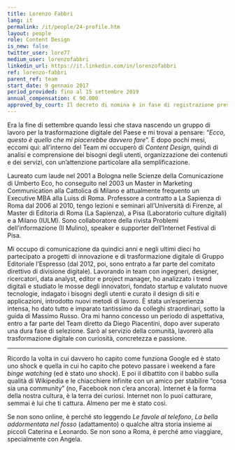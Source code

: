```yaml
---
title: Lorenzo Fabbri
lang: it
permalink: /it/people/24-profile.htm
layout: people
role: Content Design
is_new: false
twitter_user: lore77
medium_user: lorenzofabbri
linkedin_url: https://it.linkedin.com/in/lorenzofabbri
ref: lorenzo-fabbri
parent_ref: team
start_date: 9 gennaio 2017
period_provided: fino al 15 settembre 2019
annual_compensation: € 90.000
approved_by_court: Il decreto di nomina è in fase di registrazione presso la Corte dei Conti.
---
```

Era la fine di settembre quando lessi che stava nascendo un gruppo di lavoro per la trasformazione digitale del Paese e mi trovai a pensare: “*Ecco, questo è quello che mi piacerebbe davvero fare*”. E dopo pochi mesi, eccomi qui: all’interno del Team mi occuperò di *Content Design*, quindi di analisi e comprensione dei bisogni degli utenti, organizzazione dei contenuti e dei servizi, con un’attenzione particolare alla semplificazione.

Laureato cum laude nel 2001 a Bologna nelle Scienze della Comunicazione di Umberto Eco, ho conseguito nel 2003 un Master in Marketing Communication alla Cattolica di Milano e attualmente frequento un Executive MBA alla Luiss di Roma. Professore a contratto a La Sapienza di Roma dal 2006 al 2010, tengo lezioni e seminari all’Università di Firenze, al Master di Editoria di Roma (La Sapienza), a Pisa (Laboratorio culture digitali) e a Milano (IULM). Sono collaboratore della rivista Problemi dell’informazione (Il Mulino), speaker e supporter dell’Internet Festival di Pisa.

Mi occupo di comunicazione da quindici anni e negli ultimi dieci ho partecipato a progetti di innovazione e di trasformazione digitale di Gruppo Editoriale l’Espresso (dal 2012, poi, sono entrato a far parte del comitato direttivo di divisione digitale). Lavorando in team con ingegneri, designer, ricercatori, data analyst, editor e project manager, ho analizzato i trend digitali e studiato le mosse degli innovatori, fondato startup e valutato nuove tecnologie, indagato i bisogni degli utenti e curato il design di siti e applicazioni, introdotto nuovi metodi di lavoro. È stata un’esperienza intensa, ho dato tutto e imparato tantissimo da colleghi straordinari, sotto la guida di Massimo Russo. Ora mi hanno concesso un periodo di aspettativa, entro a far parte del Team diretto da Diego Piacentini, dopo aver superato una dura fase di selezione. Sarò al servizio della comunità, lavorerò alla trasformazione digitale con curiosità, concretezza e passione.

***

Ricordo la volta in cui davvero ho capito come funziona Google ed è stato uno shock e quella in cui ho capito che potevo passare i weekend a fare *binge watching* (ed è stato uno shock). E poi il dibattito con il babbo sulla qualità di Wikipedia e le chiacchiere infinite con un amico per stabilire “cosa sia una community” (no, Facebook non c’era ancora). Internet è la forma della nostra cultura, è la terra dei curiosi. Internet non lo puoi catturare, semmai è lui che ti cattura. Almeno per me è stato così.

Se non sono online, è perché sto leggendo *Le favole al telefono*, *La bella addormentata nel fosso* (adattamento) o qualche altra storia insieme ai piccoli Caterina e Leonardo. Se non sono a Roma, è perché amo viaggiare, specialmente con Angela.


